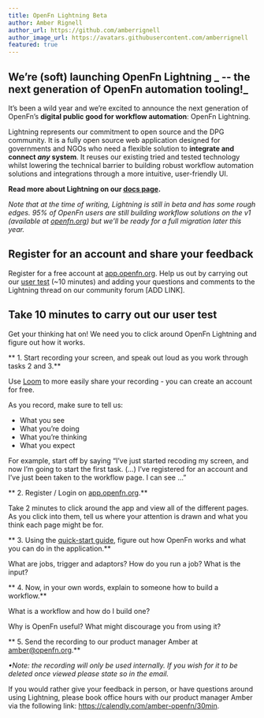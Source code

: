 ```yaml
---
title: OpenFn Lightning Beta
author: Amber Rignell
author_url: https://github.com/amberrignell
author_image_url: https://avatars.githubusercontent.com/amberrignell
featured: true
---
```


## We’re (soft) launching **OpenFn Lightning** _ -- the next generation of OpenFn automation tooling!_

It’s been a wild year and we’re excited to announce the next generation of
OpenFn’s **digital public good for workflow automation**: OpenFn Lightning.

Lightning represents our commitment to open source and the DPG community. It is
a fully open source web application designed for governments and NGOs who need a
flexible solution to **integrate and connect _any_ system**. It reuses our
existing tried and tested technology whilst lowering the technical barrier to
building robust workflow automation solutions and integrations through a more
intuitive, user-friendly UI.

**Read more about Lightning on our [docs page](documentation/about-lightning).**

_Note that at the time of writing, Lightning is still in beta and has some rough
edges. 95% of OpenFn users are still building workflow solutions on the v1
(available at [openfn.org](openfn.org/signup)) but we’ll be ready for a full
migration later this year._

## Register for an account and share your feedback

Register for a free account at
[app.openfn.org](https://app.openfn.org/users/register). Help us out by carrying
out our [user test](/blog#take-10-minutes-to-carry-out-our-user-test) (~10
minutes) and adding your questions and comments to the Lightning thread on our
community forum [ADD LINK].

## Take 10 minutes to carry out our user test

Get your thinking hat on! We need you to click around OpenFn Lightning and
figure out how it works.

** 1. Start recording your screen, and speak out loud as you work through tasks
2 and 3.**

Use [Loom](https://www.loom.com/looms) to more easily share your recording - you
can create an account for free.

As you record, make sure to tell us:

- What you see
- What you’re doing
- What you’re thinking
- What you expect

For example, start off by saying “I’ve just started recoding my screen, and now
I’m going to start the first task. (…) I’ve registered for an account and I’ve
just been taken to the workflow page. I can see …”

** 2. Register / Login on
[app.openfn.org](https://app.openfn.org/users/register).**

Take 2 minutes to click around the app and view all of the different pages. As
you click into them, tell us where your attention is drawn and what you think
each page might be for.

** 3. Using the [quick-start guide](/documentation/build/lightning-quick-start),
figure out how OpenFn works and what you can do in the application.**

What are jobs, trigger and adaptors? How do you run a job? What is the input?

** 4. Now, in your own words, explain to someone how to build a workflow.**

What is a workflow and how do I build one?

Why is OpenFn useful? What might discourage you from using it?

** 5. Send the recording to our product manager Amber at amber@openfn.org.**

_•Note: the recording will only be used internally. If you wish for it to be
deleted once viewed please state so in the email._

If you would rather give your feedback in person, or have questions around using
Lightning, please book office hours with our product manager Amber via the
following link: https://calendly.com/amber-openfn/30min.
